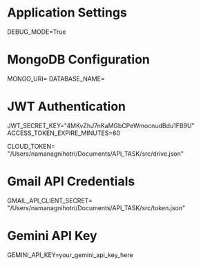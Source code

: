# Application Settings
DEBUG_MODE=True

# MongoDB Configuration
MONGO_URI=
DATABASE_NAME=

# JWT Authentication
JWT_SECRET_KEY="4MKvZhJ7nKaMGbCPeWmocnudBdu1FB9U"
ACCESS_TOKEN_EXPIRE_MINUTES=60

CLOUD_TOKEN= "/Users/namanagnihotri/Documents/API_TASK/src/drive.json"

# Gmail API Credentials
GMAIL_API_CLIENT_SECRET= "/Users/namanagnihotri/Documents/API_TASK/src/token.json"

# Gemini API Key
GEMINI_API_KEY=your_gemini_api_key_here